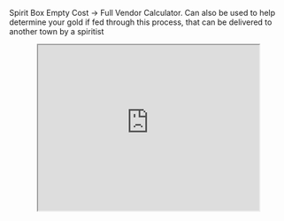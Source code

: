 

Spirit Box Empty Cost -> Full Vendor Calculator. 
Can also be used to help determine your gold if fed through this process, that can be delivered to another town by a spiritist
<html>
<center>
<body><iframe width="400" height="300" src="https://docs.google.com/spreadsheets/d/14OLfDe0jdz1kwO_DtR-WMh9gToSFPKzaR2YlQ-RNkCw/edit?usp=sharing?gid=0&amp;single=true&amp;widget=true&amp;headers=false"></iframe></body>
</center>
</html>
  

